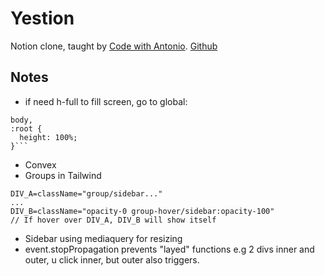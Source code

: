 # Yestion

Notion clone, taught by [Code with Antonio](https://www.youtube.com/watch?v=0OaDyjB9Ib8&t=341s). [Github](https://github.com/AntonioErdeljac/notion-clone-tutorial/tree/master)

## Notes

- if need h-full to fill screen, go to global:

````html,
body,
:root {
  height: 100%;
}```
````

- Convex
- Groups in Tailwind

```
DIV_A=className="group/sidebar..."
...
DIV_B=className="opacity-0 group-hover/sidebar:opacity-100"
// If hover over DIV_A, DIV_B will show itself
```

- Sidebar using mediaquery for resizing
- event.stopPropagation prevents "layed" functions e.g 2 divs inner and outer, u click inner, but outer also triggers.
